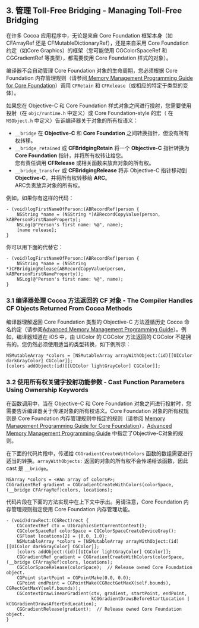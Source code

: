 ## 3. 管理 Toll-Free Bridging - Managing Toll-Free Bridging

在许多 Cocoa 应用程序中，无论是来自 Core Foundation 框架本身（如 CFArrayRef 还是 CFMutableDictionaryRef），还是来自采用 Core Foundation 约定（如Core Graphics）的框架（您可能使用 CGColorSpaceRef 和 CGGradientRef 等类型），都需要使用 Core Foundation 样式的对象）。

编译器不会自动管理 Core Foundation 对象的生命周期，您必须根据 Core Foundation 内存管理规则（请参阅[ Memory Management Programming Guide for Core Foundation](https://developer.apple.com/library/content/documentation/CoreFoundation/Conceptual/CFMemoryMgmt/CFMemoryMgmt.html#//apple_ref/doc/uid/10000127i)）调用 `CFRetain` 和 `CFRelease`（或相应的特定于类型的变体）。

如果您在 Objective-C 和 Core Foundation 样式对象之间进行投射，您需要使用投射（在 `objc/runtime.h` 中定义）或 Core Foundation-style 的宏（ 在 `NSObject.h` 中定义）告诉编译器关于对象的所有权语义：

- `__bridge` 在 **Objective-C** 和 **Core Foundation** 之间转换指针，但没有所有权转移。
- `__bridge_retained` 或 **CFBridgingRetain** 将一个 **Objective-C** 指针转换为 **Core Foundation** 指针，并将所有权转让给您。  
您有责任调用 **CFRelease** 或相关函数来放弃对象的所有权。
- `__bridge_transfer` 或 **CFBridgingRelease** 将非 Objective-C 指针移动到 **Objective-C**，并将所有权转移给 **ARC**。  
ARC负责放弃对象的所有权。

例如，如果你有这样的代码：

```
- (void)logFirstNameOfPerson:(ABRecordRef)person {
    NSString *name = (NSString *)ABRecordCopyValue(person, kABPersonFirstNameProperty);
    NSLog(@"Person's first name: %@", name);
    [name release];
}
```

你可以用下面的代替它：

```
- (void)logFirstNameOfPerson:(ABRecordRef)person {
    NSString *name = (NSString *)CFBridgingRelease(ABRecordCopyValue(person, kABPersonFirstNameProperty));
    NSLog(@"Person's first name: %@", name);
}
```


### 3.1 编译器处理 Cocoa 方法返回的 CF 对象 - The Compiler Handles CF Objects Returned From Cocoa Methods
编译器理解返回 Core Foundation 类型的 Objective-C 方法遵循历史 Cocoa 命名约定（请参阅[Advanced Memory Management Programming Guide](https://developer.apple.com/library/content/documentation/Cocoa/Conceptual/MemoryMgmt/Articles/MemoryMgmt.html#//apple_ref/doc/uid/10000011i)）。例如，编译器知道在 iOS 中，由 UIColor 的 CGColor 方法返回的 CGColor 不是拥有的。您仍然必须使用适当的类型转换，如下例所示：

```
NSMutableArray *colors = [NSMutableArray arrayWithObject:(id)[[UIColor darkGrayColor] CGColor]];
[colors addObject:(id)[[UIColor lightGrayColor] CGColor]];
```

### 3.2 使用所有权关键字投射功能参数 - Cast Function Parameters Using Ownership Keywords
在函数调用中，当在 Objective-C 和 Core Foundation 对象之间进行投射时，您需要告诉编译器关于传递对象的所有权语义。Core Foundation 对象的所有权规则是 Core Foundation 内存管理规则中指定的规则（请参阅 [Memory Management Programming Guide for Core Foundation](https://developer.apple.com/library/content/documentation/CoreFoundation/Conceptual/CFMemoryMgmt/CFMemoryMgmt.html#//apple_ref/doc/uid/10000127i)），[Advanced Memory Management Programming Guide](https://developer.apple.com/library/content/documentation/Cocoa/Conceptual/MemoryMgmt/Articles/MemoryMgmt.html#//apple_ref/doc/uid/10000011i) 中指定了Objective-C对象的规则。

在下面的代码片段中，传递给 `CGGradientCreateWithColors` 函数的数组需要进行适当的转换。`arrayWithObjects:` 返回的对象的所有权不会传递给该函数，因此 cast 是 `__bridge`。

```
NSArray *colors = <#An array of colors#>;
CGGradientRef gradient = CGGradientCreateWithColors(colorSpace, (__bridge CFArrayRef)colors, locations);
```

代码片段在下面的方法实现中在上下文中示出。另请注意，Core Foundation 内存管理规则指定使用 Core Foundation 内存管理功能。

```
- (void)drawRect:(CGRect)rect {
    CGContextRef ctx = UIGraphicsGetCurrentContext();
    CGColorSpaceRef colorSpace = CGColorSpaceCreateDeviceGray();
    CGFloat locations[2] = {0.0, 1.0};
    NSMutableArray *colors = [NSMutableArray arrayWithObject:(id)[[UIColor darkGrayColor] CGColor]];
    [colors addObject:(id)[[UIColor lightGrayColor] CGColor]];
    CGGradientRef gradient = CGGradientCreateWithColors(colorSpace, (__bridge CFArrayRef)colors, locations);
    CGColorSpaceRelease(colorSpace);  // Release owned Core Foundation object.
    CGPoint startPoint = CGPointMake(0.0, 0.0);
    CGPoint endPoint = CGPointMake(CGRectGetMaxX(self.bounds), CGRectGetMaxY(self.bounds));
    CGContextDrawLinearGradient(ctx, gradient, startPoint, endPoint,
                                kCGGradientDrawsBeforeStartLocation | kCGGradientDrawsAfterEndLocation);
    CGGradientRelease(gradient);  // Release owned Core Foundation object.
}
```
